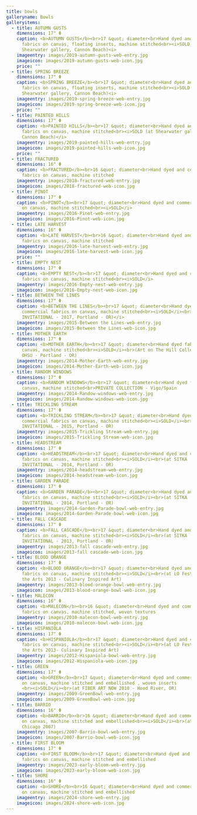 ```yaml
---
title: bowls
galleryname: Bowls
galleryitems:
  - title: AUTUMN GUSTS
    dimensions: 17" Φ
    caption: <b>AUTUMN GUSTS</b><br>17 &quot; diameter<br>Hand dyed and commercial
      fabrics on canvas, floating inserts, machine stitched<br><i>SOLD (at
      Shearwater gallery, Cannon Beach)<i>
    imageentry: images/2019-autumn-gusts-web-entry.jpg
    imageicon: images/2019-autumn-gusts-web-icon.jpg
    price: ""
  - title: SPRING BREEZE
    dimensions: 17" Φ
    caption: <b>SPRING BREEZE</b><br>17 &quot; diameter<br>Hand dyed and commercial
      fabrics on canvas, floating inserts, machine stitched<br><i>SOLD (at
      Shearwater gallery, Cannon Beach)<i>
    imageentry: images/2019-spring-breeze-web-entry.jpg
    imageicon: images/2019-spring-breeze-web-icon.jpg
    price: ""
  - title: PAINTED HILLS
    dimensions: 17" Φ
    caption: <b>PAINTED HILLS</b><br>17 &quot; diameter<br>Hand dyed and commercial
      fabrics on canvas, machine stitched<br><i>SOLD (at Shearwater gallery,
      Cannon Beach)</i>
    imageentry: images/2019-painted-hills-web-entry.jpg
    imageicon: images/2019-painted-hills-web-icon.jpg
    price: ""
  - title: FRACTURED
    dimensions: 16" Φ
    caption: <b>FRACTURED</b><br>16 &quot; diameter<br>Hand dyed and commercial
      fabrics on canvas, machine stitched
    imageentry: images/2018-fractured-web-entry.jpg
    imageicon: images/2018-fractured-web-icon.jpg
  - title: PINOT
    dimensions: 17" Φ
    caption: <b>PINOT</b><br>17 &quot; diameter<br>Hand dyed and commercial fabrics
      on canvas, machine stitched<br><i>SOLD</i>
    imageentry: images/2016-Pinot-web-entry.jpg
    imageicon: images/2016-Pinot-web-icon.jpg
  - title: LATE HARVEST
    dimensions: 16" Φ
    caption: <b>LATE HARVEST</b><br>16 &quot; diameter<br>Hand dyed and commercial
      fabrics on canvas, machine stitched
    imageentry: images/2016-late-harvest-web-entry.jpg
    imageicon: images/2016-late-harvest-web-icon.jpg
    price: ""
  - title: EMPTY NEST
    dimensions: 17" Φ
    caption: <b>EMPTY NEST</b><br>17 &quot; diameter<br>Hand dyed and commercial
      fabrics on canvas, machine stitched<br><i>SOLD</i>
    imageentry: images/2016-Empty-nest-web-entry.jpg
    imageicon: images/2016-Empty-nest-web-icon.jpg
  - title: BETWEEN THE LINES
    dimensions: 17" Φ
    caption: <b>BETWEEN THE LINES</b><br>17 &quot; diameter<br>Hand dyed and
      commercial fabrics on canvas, machine stitched<br><i>SOLD</i><br>(at SITKA
      INVITATIONAL - 2017, Portland - OR)</i>
    imageentry: images/2015-Between the Lines-web-entry.jpg
    imageicon: images/2015-Between the Lines-web-icon.jpg
  - title: MOTHER EARTH
    dimensions: 17" Φ
    caption: <b>MOTHER EARTH</b><br>17 &quot; diameter<br>Hand dyed fabrics on
      canvas, machine stitched<br><i>SOLD</i><br>(Art on The Hill Collection,
      OHSU - Portland - OR)
    imageentry: images/2014-Mother-Earth-web-entry.jpg
    imageicon: images/2014-Mother-Earth-web-icon.jpg
  - title: RANDOM WINDOWS
    dimensions: 17" Φ
    caption: <b>RANDOM WINDOWS</b><br>17 &quot; diameter<br>Hand dyed fabrics on
      canvas, machine stitched<br>PRIVATE COLLECTION - Vigo/Spain
    imageentry: images/2014-Randow-windows-web-entry.jpg
    imageicon: images/2014-Randow-windows-web-icon.jpg
  - title: TRICKLING STREAM
    dimensions: 17" Φ
    caption: <b>TRICKLING STREAM</b><br>17 &quot; diameter<br>Hand dyed and
      commercial fabrics on canvas, machine stitched<br><i>SOLD</i><br>(at SITKA
      INVITATIONAL - 2015, Portland - OR)
    imageentry: images/2015-Trickling Stream-web-entry.jpg
    imageicon: images/2015-Trickling Stream-web-icon.jpg
  - title: HEADSTREAM
    dimensions: 17" Φ
    caption: <b>HEADSTREAM</b><br>17 &quot; diameter<br>Hand dyed and commercial
      fabrics on canvas, machine stitched<br><i>SOLD</i><br>(at SITKA
      INVITATIONAL - 2014, Portland - OR)
    imageentry: images/2014-headstream-web-entry.jpg
    imageicon: images/2014-headstream-web-icon.jpg
  - title: GARDEN PARADE
    dimensions: 17" Φ
    caption: <b>GARDEN PARADE</b><br>17 &quot; diameter<br>Hand dyed and commercial
      fabrics on canvas, machine stitched<br><i>SOLD</i><br>(at SITKA
      INVITATIONAL - 2014, Portland - OR)
    imageentry: images/2014-Garden-Parade-bowl-web-entry.jpg
    imageicon: images/2014-Garden-Parade-bowl-web-icon.jpg
  - title: FALL CASCADE
    dimensions: 17" Φ
    caption: <b>FALL CASCADE</b><br>17 &quot; diameter<br>Hand dyed and commercial
      fabrics on canvas, machine stitched<br><i>SOLD</i><br>(at SITKA
      INVITATIONAL - 2013, Portland - OR)
    imageentry: images/2013-fall cascade-web-entry.jpg
    imageicon: images/2013-fall cascade-web-icon.jpg
  - title: BLOOD ORANGE
    dimensions: 17" Φ
    caption: <b>BLOOD ORANGE</b><br>17 &quot; diameter<br>Hand dyed and commercial
      fabrics on canvas, machine stitched<br><i>SOLD</i><br>(at LO Festival of
      the Arts 2013 - Culinary Inspired Art)
    imageentry: images/2013-blood-orange-bowl-web-entry.jpg
    imageicon: images/2013-blood-orange-bowl-web-icon.jpg
  - title: MALECON
    dimensions: 16" Φ
    caption: <b>MALECON</b><br>16 &quot; diameter<br>Hand dyed and commercial
      fabrics on canvas, machine stitched, woven textures
    imageentry: images/2010-malecon-bowl-web-entry.jpg
    imageicon: images/2010-malecon-bowl-web-icon.jpg
  - title: HISPANIOLA
    dimensions: 17" Φ
    caption: <b>HISPANIOLA</b><br>17 &quot; diameter<br>Hand dyed and commercial
      fabrics on canvas, machine stitched<br><i>SOLD</i><br>(at LO Festival of
      the Arts 2013- Culinary Inspired Art)
    imageentry: images/2012-Hispaniola-bowl-web-entry.jpg
    imageicon: images/2012-Hispaniola-web-icon.jpg
  - title: GREEN
    dimensions: 17" Φ
    caption: <b>GREEN</b><br>17 &quot; diameter<br>Hand dyed and commercial fabrics
      on canvas, machine stitched and embellished , woven inserts
      <br><i>SOLD</i><br>(at FIBER ART NOW 2010 - Hood River, OR)
    imageentry: images/2009-GreenBowl-web-entry.jpg
    imageicon: images/2009-GreenBowl-web-icon.jpg
  - title: BARRIO
    dimensions: 16" Φ
    caption: <b>BARRIO</b><br>16 &quot; diameter<br>Hand dyed and commercial fabrics
      on canvas, machine stitched and embellished<br><i>SOLD</i><br>(at SOFA
      Chicago 2007)
    imageentry: images/2007-Barrio-bowl-web-entry.jpg
    imageicon: images/2007-Barrio-bowl-web-icon.jpg
  - title: FIRST BLOOM
    dimensions: 17" Φ
    caption: <b>FIRST BLOOM</b><br>17 &quot; diameter<br>Hand dyed and commercial
      fabrics on canvas, machine stitched and embellished
    imageentry: images/2023-early-bloom-web-entry.jpg
    imageicon: images/2023-early-bloom-web-icon.jpg
  - title: SHORE
    dimensions: 16" Φ
    caption: <b>SHORE</b><br>16 &quot; diameter<br>Hand dyed and commercial fabrics
      on canvas, machine stitched and embellished
    imageentry: images/2024-shore-web-entry.jpg
    imageicon: images/2024-shore-web-icon.jpg
---
```

